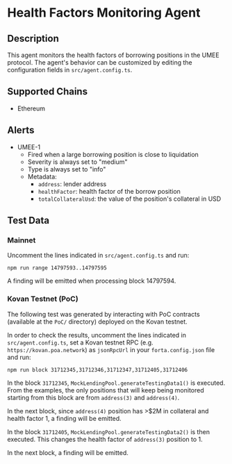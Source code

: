 # Health Factors Monitoring Agent

## Description

This agent monitors the health factors of borrowing positions in the UMEE protocol.
The agent's behavior can be customized by editing the configuration fields in `src/agent.config.ts`.

## Supported Chains

- Ethereum

## Alerts

- UMEE-1
  - Fired when a large borrowing position is close to liquidation
  - Severity is always set to "medium"
  - Type is always set to "info"
  - Metadata:
    - `address`: lender address
    - `healthFactor`: health factor of the borrow position
    - `totalCollateralUsd`: the value of the position's collateral in USD

## Test Data

### Mainnet

Uncomment the lines indicated in `src/agent.config.ts` and run:

```
npm run range 14797593..14797595
```

A finding will be emitted when processing block 14797594.

### Kovan Testnet (PoC)

The following test was generated by interacting with PoC contracts (available at the `PoC/` directory) deployed on the Kovan testnet.

In order to check the results, uncomment the lines indicated in `src/agent.config.ts`, set a Kovan testnet RPC (e.g. `https://kovan.poa.network`) as `jsonRpcUrl` in your `forta.config.json` file and run:

```
npm run block 31712345,31712346,31712347,31712405,31712406
```

In the block `31712345`, `MockLendingPool.generateTestingData1()` is executed. From the examples, the only positions that will keep being monitored starting from this block are from `address(3)` and `address(4)`.

In the next block, since `address(4)` position has >$2M in collateral and health factor 1, a finding will be emitted.

In the block `31712405`, `MockLendingPool.generateTestingData2()` is then executed. This changes the health factor of `address(3)` position to 1.

In the next block, a finding will be emitted.

